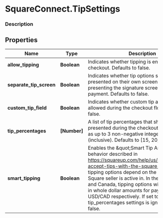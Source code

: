 # SquareConnect.TipSettings

### Description



## Properties
Name | Type | Description | Notes
------------ | ------------- | ------------- | -------------
**allow_tipping** | **Boolean** | Indicates whether tipping is enabled for this checkout. Defaults to false. | [optional] 
**separate_tip_screen** | **Boolean** | Indicates whether tip options should be presented on their own screen before presenting the signature screen during card payment. Defaults to false. | [optional] 
**custom_tip_field** | **Boolean** | Indicates whether custom tip amounts are allowed during the checkout flow. Defaults to false. | [optional] 
**tip_percentages** | **[Number]** | A list of tip percentages that should be presented during the checkout flow. Specified as up to 3 non-negative integers from 0 to 100 (inclusive). Defaults to [15, 20, 25] | [optional] 
**smart_tipping** | **Boolean** | Enables the \&quot;Smart Tip Amounts\&quot; behavior described in https://squareup.com/help/us/en/article/5069-accept-tips-with-the-square-app. Exact tipping options depend on the region the Square seller is active in.  In the United States and Canada, tipping options will be presented in whole dollar amounts for payments under 10 USD/CAD respectively.  If set to true, the tip_percentages settings is ignored. Defaults to false. | [optional] 


